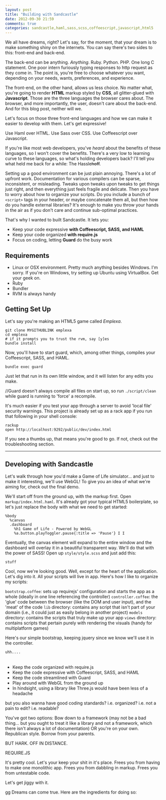 ```yaml
---
layout: post
title: "Building with Sandcastle"
date: 2012-09-30 21:59
comments: true
categories: sandcastle,haml,sass,scss,coffeescript,javascript,html5
---
```


We all have dreams, right? Let's say, for the moment, that your dream is to make something shiny on the internets. You can say there's two sides to this: front-end and back-end.

The back-end can be anything. _Anything_. Ruby. Python. PHP. One long C statement. One poor intern furiously typing responses to http request as they come in. The point is, you're free to choose whatever you want, depending on your needs, wants, preferences, and experience.

The front-end, on the other hand, allows us less choice. No matter what, you're going to render __HTML__ markup styled by __CSS__, all glitter-glued with __Javascript__. Those are the three languages the browser cares about. The browser, and more importantly, the user, doesn't care about the back-end. And for this blog post, neither will we.

Let's focus on those three front-end languages and how we can make it easier to develop with them. Let's get expressive!

Use Haml over HTML.
Use Sass over CSS.
Use Coffeescript over Javascript.

If you're like most web developers, you've _heard_ about the benefits of these languages, so I won't cover the benefits. There's a very low to learning curve to these languages, so what's holding developers back? I'll tell you what held me back for a while: The Hassle~~hoff~~.

Setting up a good environment can be just plain annoying. There's a lot of upfront work. Documentation for various compilers can be sparse, inconsistent, or misleading. Tweaks upon tweaks upon tweaks to get things just right, and then everything just feels fragile and delicate. Then you have to worry about how to organize your scripts. Do you include a bunch of `<script>` tags in your header, or maybe concatenate them all, but then how do you handle external libraries? It's enough to make you throw your hands in the air as if you don't care and continue sub-optimal practices.

That's why I wanted to built Sandcastle. It lets you:

- Keep your code expressive __with Coffeescript, SASS, and HAML__
- Keep your code organized __with require.js__
- Focus on coding, letting __Guard__ do the busy work

## Requirements

- Linux or OSX environment. Pretty much anything besides Windows. I'm sorry. If you're on Windows, try setting up Ubuntu using VirtualBox. Get your geek on.
- Ruby
- Bundler
- RVM is always handy

## Getting Set Up

Let's say you're making an HTML5 game called _Emplexa_. 

```
git clone MYGITHUBLINK emplexa
cd emplexa
# if it prompts you to trust the rvm, say [y]es
bundle install
```

Now, you'll have to start guard, which, among other things, compiles your Coffeescript, SASS, and HAML.

```
bundle exec guard
```

Just let that run in its own little window, and it will listen for any edits you make.

//Guard doesn't always compile all files on start up, so run `./script/clean` while guard is running to 'force' a recompile.

It's much easier if you test your app through a server to avoid 'local file' security warnings. This project is already set up as a rack app if you run that following in your shell console:

```
rackup
open http://localhost:9292/public/dev/index.html
```

If you see a thumbs up, that means you're good to go. If not, check out the troubleshooting section.

---

## Developing with Sandcastle

Let's walk through how you'd make a Game of Life simulator... and just to make it interesting, we'll use WebGL! To give you an idea of what we're aiming for, check out the final demo.

We'll start off from the ground up, with the markup first. Open `markup/index.html.haml`. It's already got your typical HTML5 boilerplate, so let's just replace the body with what we need to get started:

```haml
%body
  %canvas
  .dashboard
    %h1 Game of Life - Powered by WebGL
    %a.button.playToggler.pause{:title => 'Pause'} I I
```

Eventually, the canvas element will expand to the entire window and the dashboard will overlay it in a beautiful transparent way. We'll do that with the power of SASS! Open up `style/style.scss` and just add this:

```sass
stuff
```

Cool, now we're looking good. Well, except for the heart of the application. Let's dig into it. All your scripts will live in app. Here's how I like to organize my scripts:

`bootstrap.coffee`:  sets up requirejs' configuration and starts the app as a whole (ideally in one line referencing the controller)
`controller.coffee`: the 'glue' code between the browser (like the DOM and user input), and the 'meat' of the code
`lib` directory: contains any script that isn't part of your domain (i.e., it could just as easily belong in another project)
`models` directory: contains the scripts that truly make up your app
`views` directory: contains scripts that pertain purely with rendering the visuals (handy for multiplatform games)

Here's our simple bootstrap, keeping jquery since we know we'll use it in the controller.

```
uhh....
```



######
######
######

- Keep the code organized with require.js
- Keep the code expressive with Coffeescript, SASS, and HAML
- Keep the code streamlined with Guard
- Play around with WebGL from the ground up
-   In hindsight, using a library like Three.js would have been less of a headache

but you also wanna have good coding standards? i.e. organized? i.e. not a pain to edit? i.e. readable?

You've got two options: Bow down to a framework (may not be a bad thing... but you ought to treat it like a library and not a framework, which there isn't always a lot of documentation)
OR you're on your own. Republican style. Borrow from your parents.

BUT HARK. OFF IN DISTANCE.

REQUIRE.JS

It's pretty cool. Let's your keep your shit in it's place. Frees you from having to make one monolithic app. Frees you from dabbling in markup. Frees you from untestable code.

Let's get jiggy with it.

gg
Dreams can come true. Here are the ingredients for doing so:
